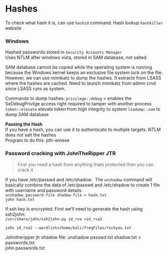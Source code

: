 # Hashes

To check what hash it is, can use `hashid` command.
Hash lookup `hashkiller` website

### Windows
Hashed passwords stored in `Security Accounts Manager`  
Uses NTLM after windows vista, stored in SAM database, not salted.  

SAM database cannot be copied while the operating system is running because the Windows kernel keeps an exclusive file system lock on the file. However, we can use mimikatz to dump the hashes. It extracts from LSASS where the hashes are cached. Need to launch mimikatz from admin cmd since LSASS runs as system. 

Commands to dump hashes:
`privilege::debug` > enables the SeDebugPrivilge access right required to tamper with another process  
`token::elevate` elevate token from high integrity to system
`lsadump::sam`  to dump SAM database

**Passing the Hash**    
If you have a hash, you can use it to authenticate to multiple targets. NTLM does not salt the hashes  
Program to do this: pth-winexe

### Password cracking with JohnTheRipper JTR
> First you need a hash from anything thats protected then you can crack it

If you have /etc/passwd and /etc/shadow:  The `unshadow` command will basically combine the data of /etc/passwd and /etc/shadow to create 1 file with username and password details.  
`unshadow password-file shadow-file > hash.txt`  
`john hash.txt`  

If ssh key is encrypted: First we’ll need to generate the hash using ssh2john:  
`/usr/share/john/ssh2john.py id_rsa >id_rsa2`  
 
`john id_rsa2 --wordlist=/home/kali/freqFiles/rockyou.txt`  


Johntheripper jtr shadow file: 
unshadow passwd.txt shadow.txt > passwords.txt  
john passwords.txt 


